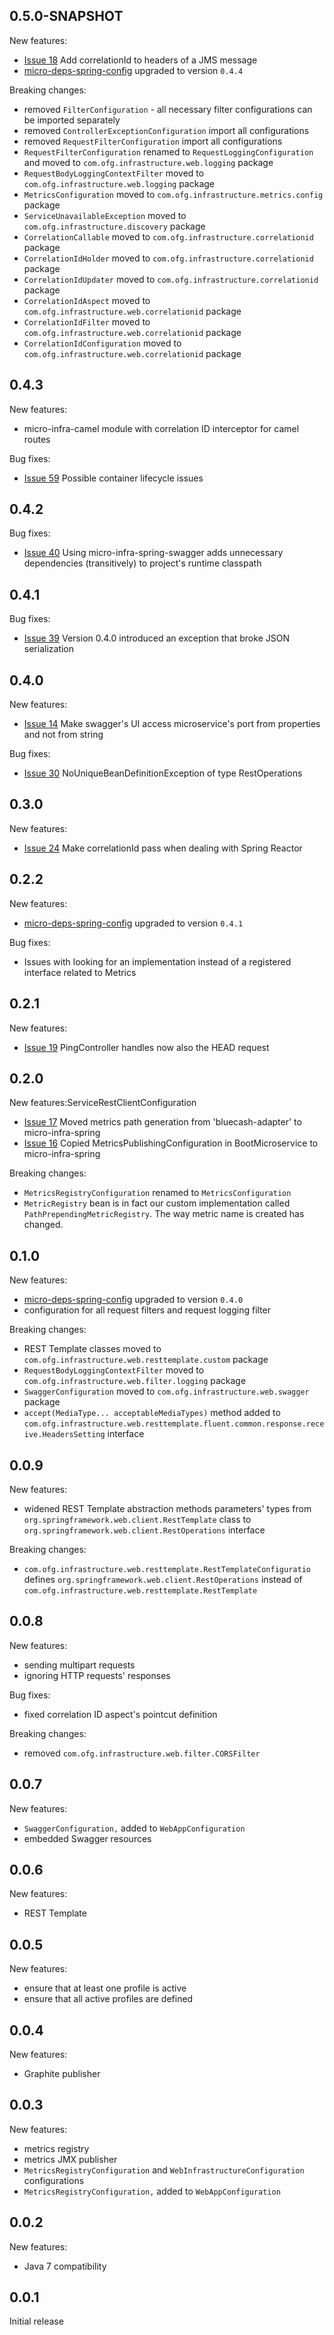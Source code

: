 0.5.0-SNAPSHOT
-----
New features:
* [Issue 18](https://github.com/4finance/micro-infra-spring/issues/18) Add correlationId to headers of a JMS message
* [micro-deps-spring-config](https://github.com/4finance/micro-deps-spring-config) upgraded to version `0.4.4`

Breaking changes:
- removed `FilterConfiguration` - all necessary filter configurations can be imported separately
- removed `ControllerExceptionConfiguration` import all configurations
- removed `RequestFilterConfiguration` import all configurations
- `RequestFilterConfiguration` renamed to `RequestLoggingConfiguration` and moved to `com.ofg.infrastructure.web.logging` package
- `RequestBodyLoggingContextFilter` moved to `com.ofg.infrastructure.web.logging` package
- `MetricsConfiguration` moved to `com.ofg.infrastructure.metrics.config` package
- `ServiceUnavailableException` moved to `com.ofg.infrastructure.discovery` package
- `CorrelationCallable` moved to `com.ofg.infrastructure.correlationid` package
- `CorrelationIdHolder` moved to `com.ofg.infrastructure.correlationid` package
- `CorrelationIdUpdater` moved to `com.ofg.infrastructure.correlationid` package
- `CorrelationIdAspect` moved to `com.ofg.infrastructure.web.correlationid` package
- `CorrelationIdFilter` moved to `com.ofg.infrastructure.web.correlationid` package
- `CorrelationIdConfiguration` moved to `com.ofg.infrastructure.web.correlationid` package

0.4.3
-----
New features:
* micro-infra-camel module with correlation ID interceptor for camel routes

Bug fixes:
* [Issue 59](https://github.com/4finance/micro-infra-spring/issues/59) Possible container lifecycle issues

0.4.2
-----
Bug fixes:
* [Issue 40](https://github.com/4finance/micro-infra-spring/issues/40) Using micro-infra-spring-swagger adds unnecessary dependencies (transitively) to project's runtime classpath

0.4.1
-----
Bug fixes:
* [Issue 39](https://github.com/4finance/micro-infra-spring/issues/39) Version 0.4.0 introduced an exception that broke JSON serialization

0.4.0
-----
New features:
* [Issue 14](https://github.com/4finance/micro-infra-spring/issues/14) Make swagger's UI access microservice's port from properties and not from string

Bug fixes:
* [Issue 30](https://github.com/4finance/micro-infra-spring/issues/30) NoUniqueBeanDefinitionException of type RestOperations

0.3.0
-----
New features:
* [Issue 24](https://github.com/4finance/micro-infra-spring/issues/24) Make correlationId pass when dealing with Spring Reactor

0.2.2
-----
New features:
* [micro-deps-spring-config](https://github.com/4finance/micro-deps-spring-config) upgraded to version `0.4.1`

Bug fixes:
* Issues with looking for an implementation instead of a registered interface related to Metrics

0.2.1
-----
New features:
* [Issue 19](https://github.com/4finance/micro-infra-spring/issues/17) PingController handles now also the HEAD request

0.2.0
-----
New features:ServiceRestClientConfiguration
* [Issue 17](https://github.com/4finance/micro-infra-spring/issues/17) Moved metrics path generation from 'bluecash-adapter' to micro-infra-spring
* [Issue 16](https://github.com/4finance/micro-infra-spring/issues/16) Copied MetricsPublishingConfiguration in BootMicroservice to micro-infra-spring

Breaking changes:
* `MetricsRegistryConfiguration` renamed to `MetricsConfiguration`
* `MetricRegistry` bean is in fact our custom implementation called `PathPrependingMetricRegistry`. The way metric name is created has changed.

0.1.0
-----
New features:
* [micro-deps-spring-config](https://github.com/4finance/micro-deps) upgraded to version `0.4.0`
* configuration for all request filters and request logging filter  

Breaking changes:
* REST Template classes moved to `com.ofg.infrastructure.web.resttemplate.custom` package
* `RequestBodyLoggingContextFilter` moved to `com.ofg.infrastructure.web.filter.logging` package
* `SwaggerConfiguration` moved to `com.ofg.infrastructure.web.swagger` package
* `accept(MediaType... acceptableMediaTypes)` method added to `com.ofg.infrastructure.web.resttemplate.fluent.common.response.receive.HeadersSetting` interface

0.0.9
-----
New features:
* widened REST Template abstraction methods parameters' types from `org.springframework.web.client.RestTemplate` class to `org.springframework.web.client.RestOperations` interface

Breaking changes:
* `com.ofg.infrastructure.web.resttemplate.RestTemplateConfiguratio` defines `org.springframework.web.client.RestOperations` instead of `com.ofg.infrastructure.web.resttemplate.RestTemplate`

0.0.8
-----
New features:
* sending multipart requests
* ignoring HTTP requests' responses

Bug fixes:
* fixed correlation ID aspect's pointcut definition

Breaking changes:
* removed `com.ofg.infrastructure.web.filter.CORSFilter`

0.0.7
-----
New features:
* `SwaggerConfiguration,` added to `WebAppConfiguration`
* embedded Swagger resources

0.0.6
-----
New features:
* REST Template

0.0.5
-----
New features:
* ensure that at least one profile is active
* ensure that all active profiles are defined  

0.0.4
-----
New features:
* Graphite publisher

0.0.3
-----
New features:
* metrics registry
* metrics JMX publisher
* `MetricsRegistryConfiguration` and `WebInfrastructureConfiguration` configurations
* `MetricsRegistryConfiguration,` added to `WebAppConfiguration`

0.0.2
-----
New features:
* Java 7 compatibility

0.0.1
-----
Initial release
